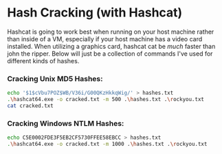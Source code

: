 # Hash Cracking (with Hashcat)

Hashcat is going to work best when running on your host machine rather than inside of a VM, especially if your host machine has a video card installed. When utilizing a graphics card, hashcat cat be _much_ faster than john the ripper. Below will just be a collection of commands I've used for different kinds of hashes.

### Cracking Unix MD5 Hashes:
 ```bash
 echo '$1$cVbu7POZ$WB/V36i/G00QKzHkkqWig/' > hashes.txt
 .\hashcat64.exe -o cracked.txt -m 500 .\hashes.txt .\rockyou.txt
 cat cracked.txt
 ```

### Cracking Windows NTLM Hashes:
```bash
echo C5E0002FDE3F5EB2CF5730FFEE58EBCC > hashes.txt
.\hashcat64.exe -o cracked.txt -m 1000 .\hashes.txt .\rockyou.txt
```
